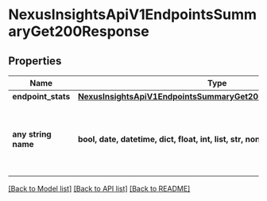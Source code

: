# NexusInsightsApiV1EndpointsSummaryGet200Response


## Properties
Name | Type | Description | Notes
------------ | ------------- | ------------- | -------------
**endpoint_stats** | [**NexusInsightsApiV1EndpointsSummaryGet200ResponseEndpointStats**](NexusInsightsApiV1EndpointsSummaryGet200ResponseEndpointStats.md) |  | [optional] 
**any string name** | **bool, date, datetime, dict, float, int, list, str, none_type** | any string name can be used but the value must be the correct type | [optional]

[[Back to Model list]](../README.md#documentation-for-models) [[Back to API list]](../README.md#documentation-for-api-endpoints) [[Back to README]](../README.md)


